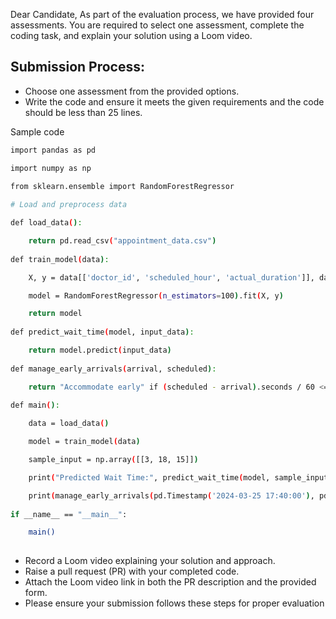 Dear Candidate,
As part of the evaluation process, we have provided four assessments. You are required to select one assessment, complete the coding task, and explain your solution using a Loom video.

## Submission Process:

- Choose one assessment from the provided options.
- Write the code and ensure it meets the given requirements and the code should be less than 25 lines. 

Sample code
```bash
import pandas as pd

import numpy as np

from sklearn.ensemble import RandomForestRegressor
 
# Load and preprocess data

def load_data():

    return pd.read_csv("appointment_data.csv")
 
def train_model(data):

    X, y = data[['doctor_id', 'scheduled_hour', 'actual_duration']], data['wait_time']

    model = RandomForestRegressor(n_estimators=100).fit(X, y)

    return model
 
def predict_wait_time(model, input_data):

    return model.predict(input_data)
 
def manage_early_arrivals(arrival, scheduled):

    return "Accommodate early" if (scheduled - arrival).seconds / 60 <= 20 else "Wait for slot"
 
def main():

    data = load_data()

    model = train_model(data)

    sample_input = np.array([[3, 18, 15]])

    print("Predicted Wait Time:", predict_wait_time(model, sample_input))

    print(manage_early_arrivals(pd.Timestamp('2024-03-25 17:40:00'), pd.Timestamp('2024-03-25 18:00:00')))
 
if __name__ == "__main__":

    main()
 
```
- Record a Loom video explaining your solution and approach.
- Raise a pull request (PR) with your completed code.
- Attach the Loom video link in both the PR description and the provided form.
- Please ensure your submission follows these steps for proper evaluation